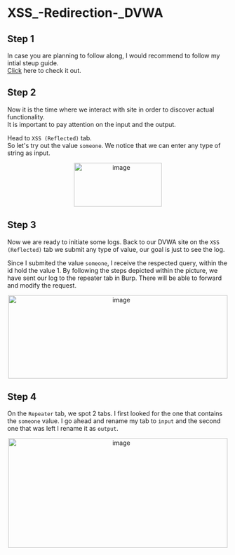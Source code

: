 # XSS_-Redirection-_DVWA

## Step 1
  In case you are planning to follow along, I would recommend to follow my intial steup guide. <br>
 [Click](https://github.com/EleniChristopoulou/DVWA_Initial_Setup-/tree/main) here to check it out.

 ## Step 2
  Now it is the time where we interact with site in order to discover actual functionality.<br>
  It is important to pay attention on the input and the output.<br>
  
  Head to `XSS (Reflected)` tab. <br>
  So let's try out the value `someone`. We notice that we can enter any type of string as input.<br>  
  
<p align="center"> <img width="200" height="100" alt="image" src="https://github.com/user-attachments/assets/b76b563a-5b3d-4539-b25c-dab70092e5d9" />
</p>

## Step 3
  Now we are ready to initiate some logs. Back to our DVWA site on the `XSS (Reflected)` tab we submit any type of value, our goal is just to see the log.

Since I submited the value `someone`, I receive the respected query, within the id hold the value 1. By following the steps depicted within the picture, we have sent our log to the repeater tab in Burp. There will be able to forward and modify the request.
  <p align="center"><img width="500" height="190" alt="image" src="https://github.com/user-attachments/assets/8a560a27-b7df-4590-8746-8e5ff575c447" /></p>

## Step 4
  On the `Repeater` tab, we spot 2 tabs. I first looked for the one that contains the `someone` value. I go ahead and rename my tab to `input` and the second one that was left I rename it as `output`. <br>
  
  <p align="center"><img width="500" height="250" alt="image" src="https://github.com/user-attachments/assets/96b3c8f5-7122-46cb-a006-e1acb12b0e1e" /></p>

  
  



